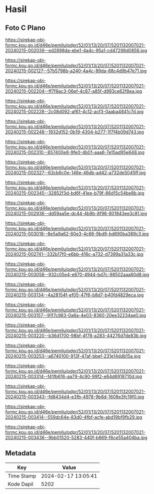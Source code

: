 # Hasil

## Foto C Plano

https://sirekap-obj-formc.kpu.go.id/d46e/pemilu/pdpr/52/01/13/20/07/5201132007021-20240215-002039--ed2898da-ebe1-4a4c-95a1-cd47298d0858.jpg

https://sirekap-obj-formc.kpu.go.id/d46e/pemilu/pdpr/52/01/13/20/07/5201132007021-20240215-002127--57b5798b-a240-4a4c-89da-68c4d9b47e71.jpg

https://sirekap-obj-formc.kpu.go.id/d46e/pemilu/pdpr/52/01/13/20/07/5201132007021-20240215-002204--ff7f8ac3-06ef-4c87-a85f-d993ce62f8ea.jpg

https://sirekap-obj-formc.kpu.go.id/d46e/pemilu/pdpr/52/01/13/20/07/5201132007021-20240215-002228--2c08d092-af61-4c12-acf3-0aaba4841c7d.jpg

https://sirekap-obj-formc.kpu.go.id/d46e/pemilu/pdpr/52/01/13/20/07/5201132007021-20240215-002248--1932d152-0b19-4304-b277-1f7f4b09d743.jpg

https://sirekap-obj-formc.kpu.go.id/d46e/pemilu/pdpr/52/01/13/20/07/5201132007021-20240215-002310--857400e8-9fe0-4b01-aaa6-7e15ad95e648.jpg

https://sirekap-obj-formc.kpu.go.id/d46e/pemilu/pdpr/52/01/13/20/07/5201132007021-20240215-002327--63cb6c0e-146e-46db-ad42-a732de5045ff.jpg

https://sirekap-obj-formc.kpu.go.id/d46e/pemilu/pdpr/52/01/13/20/07/5201132007021-20240215-002345--32852f3d-bd6f-41ee-b79f-86d15c54be8b.jpg

https://sirekap-obj-formc.kpu.go.id/d46e/pemilu/pdpr/52/01/13/20/07/5201132007021-20240215-002936--dd59aa5e-dc44-4b9b-8f96-801843ee3c81.jpg

https://sirekap-obj-formc.kpu.go.id/d46e/pemilu/pdpr/52/01/13/20/07/5201132007021-20240215-003018--8e5a9a62-60e3-4c66-9bd9-bd690ba389c3.jpg

https://sirekap-obj-formc.kpu.go.id/d46e/pemilu/pdpr/52/01/13/20/07/5201132007021-20240215-002741--332b17f0-e6bb-416c-a732-d7399a31a33c.jpg

https://sirekap-obj-formc.kpu.go.id/d46e/pemilu/pdpr/52/01/13/20/07/5201132007021-20240215-003058--932c05e4-e870-4944-bd7c-98502aaa60d8.jpg

https://sirekap-obj-formc.kpu.go.id/d46e/pemilu/pdpr/52/01/13/20/07/5201132007021-20240215-003134--4a28154f-ef05-47f6-b8d7-b40fd4829eca.jpg

https://sirekap-obj-formc.kpu.go.id/d46e/pemilu/pdpr/52/01/13/20/07/5201132007021-20240215-003157--91f7c983-0a6a-4e03-8360-20ee32234ae0.jpg

https://sirekap-obj-formc.kpu.go.id/d46e/pemilu/pdpr/52/01/13/20/07/5201132007021-20240215-003220--b36d1700-98bf-4f78-a283-44276d7de83b.jpg

https://sirekap-obj-formc.kpu.go.id/d46e/pemilu/pdpr/52/01/13/20/07/5201132007021-20240215-003253--a6740100-913f-47af-bbef-231e14ddb15a.jpg

https://sirekap-obj-formc.kpu.go.id/d46e/pemilu/pdpr/52/01/13/20/07/5201132007021-20240215-003314--f41fb616-aa79-4c90-99f2-e64d6918710d.jpg

https://sirekap-obj-formc.kpu.go.id/d46e/pemilu/pdpr/52/01/13/20/07/5201132007021-20240215-003343--fd8434d4-e3fb-4978-9b8d-1608e3fc19f0.jpg

https://sirekap-obj-formc.kpu.go.id/d46e/pemilu/pdpr/52/01/13/20/07/5201132007021-20240215-003414--559dc64e-83d0-4fbf-acfe-abd19bf9fb29.jpg

https://sirekap-obj-formc.kpu.go.id/d46e/pemilu/pdpr/52/01/13/20/07/5201132007021-20240215-003436--9bb01520-5283-440f-b669-f6ce55a404ba.jpg


## Metadata

| Key        | Value               |
| ---------- | ------------------- |
| Time Stamp | 2024-02-17 13:05:41 |
| Kode Dapil | 5202                |




